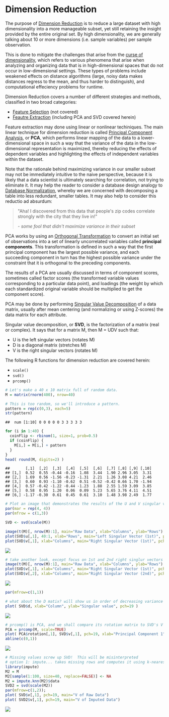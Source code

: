 # Dimension Reduction



The purpose of [Dimension Reduction](https://en.wikipedia.org/wiki/Dimensionality_reduction)
is to reduce a large dataset with high dimensionality into a more manageable subset, yet still retaining the insight provided by the entire original set.  By high dimensionality, we are generally talking about 10 or more dimensions (i.e. sample variables) per sample observation.

This is done to mitigate the challenges that arise from the
[curse of dimensionality](https://en.wikipedia.org/wiki/Curse_of_dimensionality),
which refers to various phenomena that arise when analyzing and organizing data that is in high-dimensional spaces that do not occur in low-dimensional settings.  These types of problems include weakened effects on distance algorithms (large, noisy data makes distances regress to the mean, and thus harder to distinguish), and computational effeciency problems for runtime.

Dimension Reduction covers a number of different strategies and methods, classified in two broad categories:

- [Feature Selection](https://en.wikipedia.org/wiki/Feature_selection) (not covered)
- [Feautre Extraction](https://en.wikipedia.org/wiki/Feature_extraction) (including PCA and SVD covered herein)

Feature extraction may done using linear or nonlinear techiniques.
The main linear technique for dimension reduction is called
[Principal Component Analysis](https://en.wikipedia.org/wiki/Principal_component_analysis),
or **PCA**, which performs linear mapping of the data to a lower-dimensional space in such a way that the variance of the data in the low-dimensional representation is maximized, thereby reducing the effects of dependent variables and highlighting the effects of independent variables within the dataset.

Note that the rationale behind maximizing variance in our smaller subset may not be immediately intuitive to the naive perspective, because it is likely that a data scientist is ultimately searching for correlation, not trying to eliminate it. It may help the reader to consider a database design analogy to
[Database Normalization](https://en.wikipedia.org/wiki/Database_normalization), 
whereby we are concerned with decomposing a table into less redundant, smaller tables.  It may also help to consider this reductio ad absurdum: 

> "Aha!  I discovered from this data that people's zip codes correlate strongly with the city that they live in!"
>
> \- *some fool that didn't maximize variance in their subset*

PCA works by using an 
[Orthogonal Transformation](https://en.wikipedia.org/wiki/Orthogonal_transformation)
to convert an initial set of observations into a set of linearly uncorrelated variables called **principal components**.  This transformation is defined in such a way that the first principal component has the largest possible variance, and each succeeding component in turn has the highest possible variance under the constraint that it is orthogonal to the preceding components.

The results of a PCA are usually discussed in terms of component scores, sometimes called factor scores (the transformed variable values corresponding to a particular data point), and loadings (the weight by which each standardized original variable should be multiplied to get the component score).

PCA may be done by performing
[Singular Value Decomposition](https://en.wikipedia.org/wiki/Singular_value_decomposition)
of a data matrix, usually after mean centering (and normalizing or using Z-scores) the data matrix for each attribute.

Singular value decomposition, or **SVD**, is the factorization of a matrix (real or complex).  It says that for a matrix M, then M = UDV such that:

- U is the left singular vectors (rotates M)
- D is a diagonal matrix (stretches M)
- V is the right singular vectors (rotates M)

The following R functions for dimension reduction are covered herein:

- `scale()`
- `svd()`
- `prcomp()`


```r
# Let's make a 40 x 10 matrix full of random data.
M = matrix(rnorm(400), nrow=40)

# This is too random, so we'll introduce a pattern. 
pattern = rep(c(0,3), each=5)
str(pattern)
```

```
##  num [1:10] 0 0 0 0 0 3 3 3 3 3
```

```r
for (i in 1:40) {
  coinFlip <- rbinom(1, size=1, prob=0.5)
  if (coinFlip) {
    M[i,] = M[i,] + pattern
  }
}
head( round(M, digits=2) )
```

```
##       [,1]  [,2]  [,3]  [,4]  [,5]  [,6]  [,7] [,8] [,9] [,10]
## [1,]  0.52  0.55 -0.44 -0.16  1.08  3.44  1.90 2.96 3.05  3.31
## [2,]  1.69  0.56 -1.56 -0.23 -1.31  2.21  1.26 3.08 4.21  2.46
## [3,]  0.60  0.93 -1.10 -0.62  0.51 -0.52 -0.42 0.66 1.70 -1.94
## [4,]  0.57 -0.42 -1.22 -0.44 -1.23  1.88  2.55 1.59 3.09  3.85
## [5,]  0.58  0.95  1.20  0.06  0.09  5.23  5.65 3.76 4.11  4.51
## [6,] -1.17 -0.30  0.61  0.45  0.61  3.10  1.48 3.98 2.49  1.77
```

```r
# Plot an image that demonstrates the results of the U and V singular vectors.
par(mar = rep(4, 4))
par(mfrow = c(1,3))

SVD <- svd(scale(M))

image(t(M)[, nrow(M):1], main="Raw Data", xlab="Columns", ylab="Rows")
plot(SVD$u[,1], 40:1, xlab="Rows", main="Left Singular Vector (1st)", pch=19)
plot(SVD$v[,1], xlab="Columns", main="Right Singular Vector (1st)", pch=19)
```

![](dimensional-reduction_files/figure-html/example-1.png)

```r
# take another look, except focus on 1st and 2nd right singlur vectors
image(t(M)[, nrow(M):1], main="Raw Data", xlab="Columns", ylab="Rows")
plot(SVD$v[,1], xlab="Columns", main="Right Singular Vector (1st)", pch=19)
plot(SVD$v[,2], xlab="Columns", main="Right Singular Vector (2nd)", pch=19)
```

![](dimensional-reduction_files/figure-html/example-2.png)

```r
par(mfrow=c(1,1))

# what about the D matix? will show us in order of decreasing variance
plot( SVD$d, xlab="Column", ylab="Singular value", pch=19 )
```

![](dimensional-reduction_files/figure-html/example-3.png)

```r
# prcomp() is PCA, and we shall compare its rotation matrix to SVD's V matrix
PCA = prcomp(M, scale=TRUE)
plot( PCA$rotation[,1], SVD$v[,1], pch=19, xlab="Principal Component 1", ylab="Right Singular Vector 1")
abline(c(0,1))
```

![](dimensional-reduction_files/figure-html/example-4.png)

```r
# Missing values screw up SVD!  This will be misinterpreted
# option 1: impute... takes missing rows and computes it using k-nearest neighbors
library(impute)
M2 = M
M2[sample(1:100, size=40, replace=FALSE)] <- NA
M2 = impute.knn(M2)$data
SVD2 = svd(scale(M2))
par(mfrow=c(1,2));
plot( SVD$v[,1], pch=19, main="V of Raw Data")
plot( SVD2$v[,1], pch=19, main="V of Imputed Data")
```

![](dimensional-reduction_files/figure-html/example-5.png)
